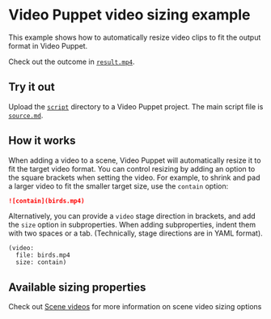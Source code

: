 # Video Puppet video sizing example 

This example shows how to automatically resize video clips to fit the output format in Video Puppet. 

Check out the outcome in [`result.mp4`](result.mp4).

## Try it out

Upload the [`script`](script) directory to a Video Puppet project. The main script file is [`source.md`](script/source.md).

## How it works

When adding a video to a scene, Video Puppet will automatically resize it to fit the target video format. You can control resizing by adding an option to the square brackets when setting the video. For example, to shrink and pad a larger video to fit the smaller target size, use the `contain` option:

```md
![contain](birds.mp4)
```

Alternatively, you can provide a `video` stage direction in brackets, and add the `size` option in subproperties. When adding subproperties, indent them with two spaces or a tab. (Technically, stage directions are in YAML format).

```
(video:
  file: birds.mp4
  size: contain)
```

## Available sizing properties

Check out [Scene videos](https://videopuppet.com/docs/format/#videos) for more information on scene video sizing options

